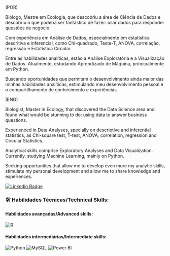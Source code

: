 (POR)

Biólogo, Mestre em Ecologia, que descobriu a área de Ciência de Dados e descobriu o que poderia ser fantástico de fazer: usar dados para responder questões de negócio.

Com experiência em Análise de Dados, especialmente em estatística descritiva e inferencial, como Chi-quadrado, Teste-T, ANOVA, correlação, regressão e Estatística Circular.

Entre as habilidades analíticas, estão a Análise Exploratória e a Visualização de Dados. Atualmente, estudando Aprendizado de Máquina, principalmente em Python.

Buscando oportunidades que permitam o desenvolvimento ainda maior das minhas habilidades analíticas, estimulando meu desenvolvimento pessoal e o compartilhamento de conhecimento e experiências.


(ENG)

Biologist, Master in Ecology, that discovered the Data Science area and found what would be stunning to do: using data to answer business questions.

Experienced in Data Analyses, specially on descriptive and inferential statistics, as Chi-square test, T-test, ANOVA, correlation, regression and Circular Statistics.

Analytical skills comprise Exploratory Analyses and Data Visualization. Currently, studying Machine Learning, mainly on Python.

Seeking opportunities that allow me to develop even more my analytic skills, stimulate my personal development and allow me to share knowledge and experiences.

[![Linkedin Badge](https://img.shields.io/badge/-LinkedIn-blue?style=flat-square&logo=Linkedin&logoColor=white&link=https://www.linkedin.com/in/karinnecristinapereira//)](https://www.linkedin.com/in/guilherme-nogueira-583940123/)

 ### 🛠 **Habilidades Técnicas/Technical Skills:**
 
 #### Habilidades avançadas/Advanced skills:
 ![R](https://img.shields.io/badge/R-276DC3?style=for-the-badge&logo=r&logoColor=white)
 
 #### Habilidades intermediárias/Intermediate skills:
  ![Python](https://img.shields.io/badge/Python-14354C?style=for-the-badge&logo=python&logoColor=white)
  ![MySQL](https://img.shields.io/badge/MySQL-00000F?style=for-the-badge&logo=mysql&logoColor=white)
![Power BI](https://img.shields.io/badge/PowerBI-F2C811?style=for-the-badge&logo=Power%20BI&logoColor=white)
